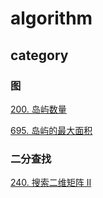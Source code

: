 # algorithm

## category

### 图
[200. 岛屿数量](leetcode/l200/200.%20岛屿数量.go)
 
[695. 岛屿的最大面积](leetcode/l695/695.%20岛屿的最大面积.go)

### 二分查找
[240. 搜索二维矩阵 II](leetcode/l240/240.%20搜索二维矩阵%20II.go)

